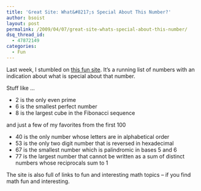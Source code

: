 ```yaml
---
title: 'Great Site: What&#8217;s Special About This Number?'
author: bsoist
layout: post
permalink: /2009/04/07/great-site-whats-special-about-this-number/
dsq_thread_id:
  - 47872149
categories:
  - Fun
---
```

Last week, I stumbled on [this fun site][1]. It&#8217;s a running list of numbers with an indication about what is special about that number.

Stuff like &#8230;

  * 2 is the only even prime
  * 6 is the smallest perfect number
  * 8 is the largest cube in the Fibonacci sequence

and just a few of my favorites from the first 100

  * 40 is the only number whose letters are in alphabetical order
  * 53 is the only two digit number that is reversed in hexadecimal
  * 67 is the smallest number which is palindromic in bases 5 and 6
  * 77 is the largest number that cannot be written as a sum of distinct numbers whose reciprocals sum to 1

The site is also full of links to fun and interesting math topics &#8211; if you find math fun and interesting.

 [1]: http://www.stetson.edu/~efriedma/numbers.html